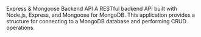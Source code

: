 Express & Mongoose Backend API
A RESTful backend API built with Node.js, Express, and Mongoose for MongoDB. This application provides a structure for connecting to a MongoDB database and performing CRUD operations.
